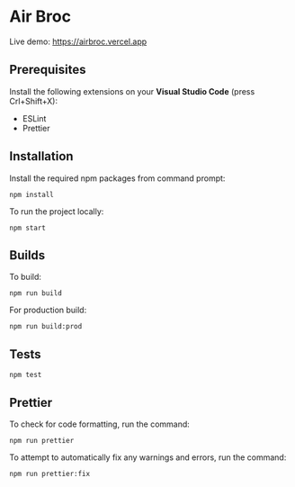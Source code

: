 #

# Air Broc

Live demo: https://airbroc.vercel.app

## Prerequisites

Install the following extensions on your **Visual Studio Code**
(press Crl+Shift+X):

- ESLint
- Prettier

## Installation

Install the required npm packages from command prompt:

```
npm install
```

To run the project locally:

```
npm start
```

## Builds

To build:

```
npm run build
```

For production build:

```
npm run build:prod
```

## Tests

```
npm test
```

## Prettier

To check for code formatting, run the command:

```
npm run prettier
```

To attempt to automatically fix any warnings and errors, run the command:

```
npm run prettier:fix
```
